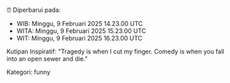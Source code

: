 ⏰ Diperbarui pada:
- WIB: Minggu, 9 Februari 2025 14.23.00 UTC
- WITA: Minggu, 9 Februari 2025 15.23.00 UTC
- WIT: Minggu, 9 Februari 2025 16.23.00 UTC

Kutipan Inspiratif:
"Tragedy is when I cut my finger. Comedy is when you fall into an open sewer and die."


Kategori: funny

